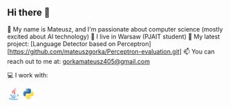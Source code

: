 ## Hi there 👋

🎯 My name is Mateusz, and I'm passionate about computer science (mostly excited about AI technology)
🌱 I live in Warsaw (PJAIT student)
💼 My latest project: [Language Detector based on Perceptron] [https://github.com/mateuszgorka/Perceptron-evaluation.git]
📫 You can reach out to me at: gorkamateusz405@gmail.com

 
💻 I work with: 
<p>
  <img src="https://raw.githubusercontent.com/devicons/devicon/master/icons/java/java-original.svg" alt="Java" width="30" height="30"/>
  <img src="https://raw.githubusercontent.com/devicons/devicon/master/icons/python/python-original.svg" alt="Python" width="30" height="30"/>
</p>

          
